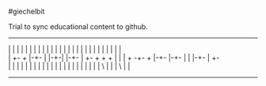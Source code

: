 #giechelbit

Trial to sync educational content to github.

 ___   ___   ___   ___         ___         ___   ___   ___         ___         ___   ___   ___   ___   ___         ___   ___   ___  
|       |   |     |     |   | |     |       | |   |     |           | | |   |   |   |       |   |     |   |       |   | |   | |     
| +-    +   |-+-  |     |-+-| |-+-  |       +-    +     +           + | |   |   +    -+-    +   |-+-  |-+-        |   | |-+-  | +-  
|   |   |   |     |     |   | |     |       | |   |     |           | | |   |   |       |   |   |     |  \        |   | |  \  |   | 
 ---   ---   ---   ---         ---   ---   ---   ---          -    ---   ---   ---   ---         ---          -    ---         ---  
                                                                                                                                    
